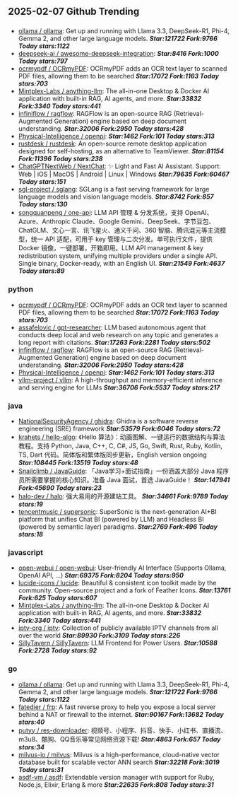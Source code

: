 ## 2025-02-07 Github Trending

### 
* [ollama / ollama](https://github.com/ollama/ollama): Get up and running with Llama 3.3, DeepSeek-R1, Phi-4, Gemma 2, and other large language models. ***Star:121722 Fork:9766 Today stars:1122***
* [deepseek-ai / awesome-deepseek-integration](https://github.com/deepseek-ai/awesome-deepseek-integration):  ***Star:8416 Fork:1000 Today stars:797***
* [ocrmypdf / OCRmyPDF](https://github.com/ocrmypdf/OCRmyPDF): OCRmyPDF adds an OCR text layer to scanned PDF files, allowing them to be searched ***Star:17072 Fork:1163 Today stars:703***
* [Mintplex-Labs / anything-llm](https://github.com/Mintplex-Labs/anything-llm): The all-in-one Desktop & Docker AI application with built-in RAG, AI agents, and more. ***Star:33832 Fork:3340 Today stars:441***
* [infiniflow / ragflow](https://github.com/infiniflow/ragflow): RAGFlow is an open-source RAG (Retrieval-Augmented Generation) engine based on deep document understanding. ***Star:32006 Fork:2950 Today stars:428***
* [Physical-Intelligence / openpi](https://github.com/Physical-Intelligence/openpi):  ***Star:1462 Fork:101 Today stars:313***
* [rustdesk / rustdesk](https://github.com/rustdesk/rustdesk): An open-source remote desktop application designed for self-hosting, as an alternative to TeamViewer. ***Star:81154 Fork:11396 Today stars:238***
* [ChatGPTNextWeb / NextChat](https://github.com/ChatGPTNextWeb/NextChat): ✨ Light and Fast AI Assistant. Support: Web | iOS | MacOS | Android | Linux | Windows ***Star:79635 Fork:60467 Today stars:151***
* [sgl-project / sglang](https://github.com/sgl-project/sglang): SGLang is a fast serving framework for large language models and vision language models. ***Star:8742 Fork:857 Today stars:130***
* [songquanpeng / one-api](https://github.com/songquanpeng/one-api): LLM API 管理 & 分发系统，支持 OpenAI、Azure、Anthropic Claude、Google Gemini、DeepSeek、字节豆包、ChatGLM、文心一言、讯飞星火、通义千问、360 智脑、腾讯混元等主流模型，统一 API 适配，可用于 key 管理与二次分发。单可执行文件，提供 Docker 镜像，一键部署，开箱即用。LLM API management & key redistribution system, unifying multiple providers under a single API. Single binary, Docker-ready, with an English UI. ***Star:21549 Fork:4637 Today stars:89***

### python
* [ocrmypdf / OCRmyPDF](https://github.com/ocrmypdf/OCRmyPDF): OCRmyPDF adds an OCR text layer to scanned PDF files, allowing them to be searched ***Star:17072 Fork:1163 Today stars:703***
* [assafelovic / gpt-researcher](https://github.com/assafelovic/gpt-researcher): LLM based autonomous agent that conducts deep local and web research on any topic and generates a long report with citations. ***Star:17263 Fork:2281 Today stars:502***
* [infiniflow / ragflow](https://github.com/infiniflow/ragflow): RAGFlow is an open-source RAG (Retrieval-Augmented Generation) engine based on deep document understanding. ***Star:32006 Fork:2950 Today stars:428***
* [Physical-Intelligence / openpi](https://github.com/Physical-Intelligence/openpi):  ***Star:1462 Fork:101 Today stars:313***
* [vllm-project / vllm](https://github.com/vllm-project/vllm): A high-throughput and memory-efficient inference and serving engine for LLMs ***Star:36706 Fork:5537 Today stars:217***

### java
* [NationalSecurityAgency / ghidra](https://github.com/NationalSecurityAgency/ghidra): Ghidra is a software reverse engineering (SRE) framework ***Star:53579 Fork:6046 Today stars:72***
* [krahets / hello-algo](https://github.com/krahets/hello-algo): 《Hello 算法》：动画图解、一键运行的数据结构与算法教程。支持 Python, Java, C++, C, C#, JS, Go, Swift, Rust, Ruby, Kotlin, TS, Dart 代码。简体版和繁体版同步更新，English version ongoing ***Star:108445 Fork:13519 Today stars:48***
* [Snailclimb / JavaGuide](https://github.com/Snailclimb/JavaGuide): 「Java学习+面试指南」一份涵盖大部分 Java 程序员所需要掌握的核心知识。准备 Java 面试，首选 JavaGuide！ ***Star:147941 Fork:45690 Today stars:23***
* [halo-dev / halo](https://github.com/halo-dev/halo): 强大易用的开源建站工具。 ***Star:34661 Fork:9789 Today stars:19***
* [tencentmusic / supersonic](https://github.com/tencentmusic/supersonic): SuperSonic is the next-generation AI+BI platform that unifies Chat BI (powered by LLM) and Headless BI (powered by semantic layer) paradigms. ***Star:2769 Fork:496 Today stars:18***

### javascript
* [open-webui / open-webui](https://github.com/open-webui/open-webui): User-friendly AI Interface (Supports Ollama, OpenAI API, ...) ***Star:69375 Fork:8204 Today stars:950***
* [lucide-icons / lucide](https://github.com/lucide-icons/lucide): Beautiful & consistent icon toolkit made by the community. Open-source project and a fork of Feather Icons. ***Star:13761 Fork:625 Today stars:607***
* [Mintplex-Labs / anything-llm](https://github.com/Mintplex-Labs/anything-llm): The all-in-one Desktop & Docker AI application with built-in RAG, AI agents, and more. ***Star:33832 Fork:3340 Today stars:441***
* [iptv-org / iptv](https://github.com/iptv-org/iptv): Collection of publicly available IPTV channels from all over the world ***Star:89930 Fork:3109 Today stars:226***
* [SillyTavern / SillyTavern](https://github.com/SillyTavern/SillyTavern): LLM Frontend for Power Users. ***Star:10588 Fork:2728 Today stars:92***

### go
* [ollama / ollama](https://github.com/ollama/ollama): Get up and running with Llama 3.3, DeepSeek-R1, Phi-4, Gemma 2, and other large language models. ***Star:121722 Fork:9766 Today stars:1122***
* [fatedier / frp](https://github.com/fatedier/frp): A fast reverse proxy to help you expose a local server behind a NAT or firewall to the internet. ***Star:90167 Fork:13682 Today stars:40***
* [putyy / res-downloader](https://github.com/putyy/res-downloader): 视频号、小程序、抖音、快手、小红书、直播流、m3u8、酷狗、QQ音乐等常见网络资源下载! ***Star:4863 Fork:657 Today stars:34***
* [milvus-io / milvus](https://github.com/milvus-io/milvus): Milvus is a high-performance, cloud-native vector database built for scalable vector ANN search ***Star:32218 Fork:3019 Today stars:31***
* [asdf-vm / asdf](https://github.com/asdf-vm/asdf): Extendable version manager with support for Ruby, Node.js, Elixir, Erlang & more ***Star:22635 Fork:808 Today stars:31***
